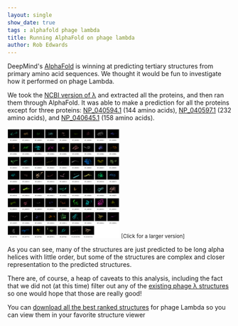 ```yaml
---
layout: single
show_date: true
tags : alphafold phage lambda
title: Running AlphaFold on phage lambda
author: Rob Edwards
---
```


<style>
img{max-width: 50%;}
table, th, td {border: 1px solid;}
</style>

DeepMind's [AlphaFold](https://github.com/deepmind/alphafold) is winning at predicting tertiary structures from primary amino acid sequences. We thought it would be fun to investigate how it performed on phage Lambda.

We took the [NCBI version of &lambda;](https://www.ncbi.nlm.nih.gov/nuccore/NC_001416.1/) and extracted all the proteins, and then ran them through AlphaFold. It was able to make a prediction for all the proteins except for three proteins: [NP_040594.1](https://www.ncbi.nlm.nih.gov/protein/NP_040594.1/) (144 amino acids), [NP_040597.1](https://www.ncbi.nlm.nih.gov/protein/NP_040597.1/) (232 amino acids), and [NP_040645.1](https://www.ncbi.nlm.nih.gov/protein/NP_040645.1) (158 amino acids). 

[![Structures of all phage &lambda; proteins](/assets/images/phage_lambda/phage_lambda.png "Aren't they pretty!")](/assets/images/phage_lambda//phage_lambda.png)
<small>[Click for a larger version]</small>

As you can see, many of the structures are just predicted to be long alpha helices with little order, but some of the structures are complex and closer representation to the predicted structures.

There are, of course, a heap of caveats to this analysis, including the fact that we did not (at this time) filter out any of the [existing phage &lambda; structures](https://www.rcsb.org/search?request=%7B%22query%22%3A%7B%22type%22%3A%22group%22%2C%22nodes%22%3A%5B%7B%22type%22%3A%22group%22%2C%22nodes%22%3A%5B%7B%22type%22%3A%22group%22%2C%22nodes%22%3A%5B%7B%22type%22%3A%22terminal%22%2C%22service%22%3A%22full_text%22%2C%22parameters%22%3A%7B%22value%22%3A%22lambda%22%7D%7D%5D%2C%22logical_operator%22%3A%22and%22%7D%5D%2C%22logical_operator%22%3A%22and%22%2C%22label%22%3A%22full_text%22%7D%5D%2C%22logical_operator%22%3A%22and%22%7D%2C%22return_type%22%3A%22entry%22%2C%22request_info%22%3A%7B%22query_id%22%3A%22b43e87e4e767ce4d36b9d6816c4a9785%22%7D%2C%22request_options%22%3A%7B%22pager%22%3A%7B%22start%22%3A0%2C%22rows%22%3A25%7D%2C%22scoring_strategy%22%3A%22combined%22%2C%22sort%22%3A%5B%7B%22sort_by%22%3A%22score%22%2C%22direction%22%3A%22desc%22%7D%5D%7D%7D) so one would hope that those are really good!

You can [download all the best ranked structures](/assets/images/phage_lambda/lambda_structures.zip) for phage Lambda so you can view them in your favorite structure viewer




